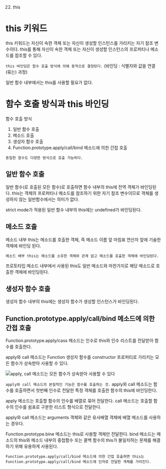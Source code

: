 22. this


# this 키워드
this 키워드는 자신이 속한 객체 또는 자신이 생성할 인스턴스를 가리키는 자기 참조 변수이다.
this를 통해 자신이 속한 객체 또는 자신이 생성할 인스턴스의 프로퍼티나 메소드를 참조할 수 있다.

`this 바인딩은 함수 호출 방식에 의해 동적으로 결정된다.`
(바인딩 : 식별자와 값을 연결(묶는) 과정)

일반 함수 내부에서는 this를 사용할 필요가 없다.


# 함수 호출 방식과 this 바인딩
함수 호출 방식
1. 일반 함수 호출
2. 메소드 호출
3. 생성자 함수 호출
4. Function.prototype.apply/call/bind 메소드에 의한 간접 호출

`동일한 함수도 다양한 방식으로 호출 가능하다.`

  ## 일반 함수 호출
  일반 함수(로 호출된 모든 함수)로 호출하면 함수 내부의 this에 전역 객체가 바인딩된다.
  this는 객체의 프로퍼티나 메소드를 참조하기 위한 자기 참조 변수이므로 객체를 생성하지 않는 일반함수에서는 의미가 없다. 
  
  strict mode가 적용된 일반 함수 내부의 this에는 undefined가 바인딩된다.


  ## 메소드 호출
  메소드 내부 this는 메소드를 호출한 객체, 즉 메소드 이름 앞 마침표 연산자 앞에 기술한 객체에 바인딩 된다.

  `메소드 배부 this는 메소드를 소유한 객체와 관계 없고 메소드를 호출한 객체에 바인딩된다.`

  프로토타입 메소드 내부에서 사용된 this도 일반 메소드와 마찬가지로 해당 메소드로 호출한 객체에 바인딩된다.


  ## 생성자 함수 호출
  생성자 함수 내부의 this에는 생성자 함수가 생성할 인스턴스가 바인딩된다.


  ## Function.prototype.apply/call/bind 메소드에 의한 간접 호출
  Function.prototype.apply/cass 메소드는 인수로 this와 인수 리스트를 전달받아 함수를 호출한다. 

  apply와 call 메소드는 Function 생성자 함수를 constructor 프로퍼티로 가리키는 모든 함수가 상속받아 사용할 수 있다.

![apply, call 메소드는 모든 함수가 상속받아 사용할 수 있다](https://poiemaweb.com/assets/fs-images/22-4.png)

`apply와 call 메소드의 본질적인 기능은 함수를 호출하는 것.` apply와 call 메소드는 함수를 호출하면서 첫번째 인수로 전달한 특정 객체를 호출한 함수의 this에 바인딩한다.

apply 메소드는 호출할 함수의 인수를 배열로 묶어 전달한다. 
call 메소드는 호출할 함수의 인수를 쉼표로 구분한 리스트 형식으로 전달한다.

apply와 call 메소드는 arguments 객체와 같은 유사배열 객체에 배열 메소드를 사용하는 경우다.

Function.prototype.bine 메소드는 this로 사용할 객체만 전달한다.
bind 메소드는 메소드의 this와 메소드 내부의 중첩함수 또는 콜백 함수의 this가 불일치하는 문제를 해결하기 위해 유용하게 사용된다.

`Function.prototype.apply/call/bind 메소드에 의한 간접 호출하면 this는 Function.prototype.apply/call/bind 메소드에 인자로 전달한 객체를 가리킨다.`